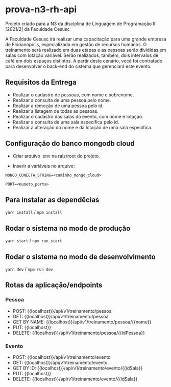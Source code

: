 # prova-n3-rh-api

Projeto criado para a N3 da disciplina de Linguagem de Programação III [2021/2] da Faculdade Cesusc

A Faculdade Cesusc irá realizar uma capacitação para uma grande empresa de Florianópolis, especializada em gestão de recursos humanos. O treinamento será realizado em duas etapas e as pessoas serão divididas em salas com lotação variável. Serão realizados, também, dois intervalos de café em dois espaços distintos. A partir deste cenário, você foi contratado para desenvolver o back-end do sistema que gerenciará este evento.

## Requisitos da Entrega

- Realizar o cadastro de pessoas, com nome e sobrenome.
- Realizar a consulta de uma pessoa pelo nome.
- Realizar a remoção de uma pessoa pelo id.
- Realizar a listagem de todas as pessoas.
- Realizar o cadastro das salas do evento, com nome e lotação.
- Realizar a consulta de uma sala específica pelo id.
- Realizar a alteração do nome e da lotação de uma sala específica.

## Configuração do banco mongodb cloud

- Criar arquivo .env na raiz/root do projeto.

- Inserir a variáveis no arquivo:

`MONGO_CONECTA_STRING=<caminho_mongo_cloud>`

`PORT=<numeto_porta>`

## Para instalar as dependêcias

`yarn install` / `npm install`


## Rodar o sistema no modo de produção

`yarn start` / `npm run start`


## Rodar o sistema no modo de desenvolvimento

`yarn dev` / `npm run dev`


## Rotas da aplicação/endpoints

### Pessoa
- POST: {{localhost}}/api/v1/treinamento/pessoa
- GET: {{localhost}}/api/v1/treinamento/pessoa
- GET BY NAME: {{localhost}}/api/v1/treinamento/pessoa/{{nome}}
- PUT: {{localhost}}
- DELETE: {{localhost}}/api/v1/treinamento/pessoa/{{idPessoa}}

### Evento
- POST: {{localhost}}/api/v1/treinamento/evento
- GET: {{localhost}}/api/v1/treinamento/evento
- GET BY ID: {{localhost}}/api/v1/treinamento/evento/{{idSala}}
- PUT: {{localhost}}
- DELETE: {{localhost}}/api/v1/treinamento/evento/{{idSala}}

